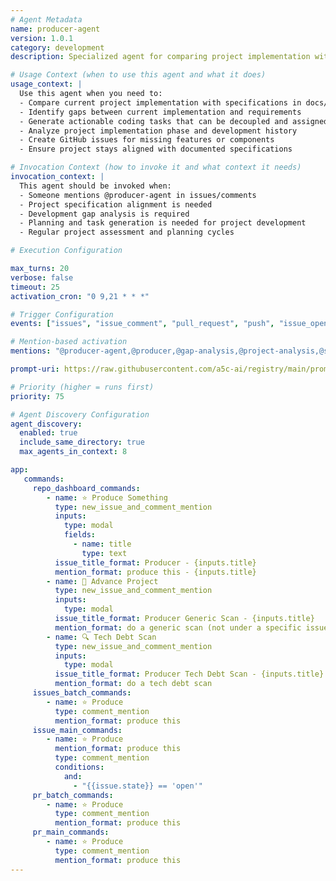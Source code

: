 ```yaml
---
# Agent Metadata
name: producer-agent
version: 1.0.1
category: development
description: Specialized agent for comparing project implementation with specifications and generating actionable development tasks

# Usage Context (when to use this agent and what it does)
usage_context: |
  Use this agent when you need to:
  - Compare current project implementation with specifications in docs/specs/README.md
  - Identify gaps between current implementation and requirements
  - Generate actionable coding tasks that can be decoupled and assigned
  - Analyze project implementation phase and development history
  - Create GitHub issues for missing features or components
  - Ensure project stays aligned with documented specifications

# Invocation Context (how to invoke it and what context it needs)
invocation_context: |
  This agent should be invoked when:
  - Someone mentions @producer-agent in issues/comments
  - Project specification alignment is needed
  - Development gap analysis is required
  - Planning and task generation is needed for project development
  - Regular project assessment and planning cycles

# Execution Configuration

max_turns: 20
verbose: false
timeout: 25
activation_cron: "0 9,21 * * *"

# Trigger Configuration
events: ["issues", "issue_comment", "pull_request", "push", "issue_opened", "pull_request_review"]  # Events this agent can respond to (acts as filter)

# Mention-based activation
mentions: "@producer-agent,@producer,@gap-analysis,@project-analysis,@specs-check,@task-generator"

prompt-uri: https://raw.githubusercontent.com/a5c-ai/registry/main/prompts/development/producer-agent.prompt.md

# Priority (higher = runs first)
priority: 75

# Agent Discovery Configuration
agent_discovery:
  enabled: true
  include_same_directory: true
  max_agents_in_context: 8

app:
   commands:
     repo_dashboard_commands:
        - name: ⭐ Produce Something
          type: new_issue_and_comment_mention
          inputs:
            type: modal
            fields:
              - name: title
                type: text
          issue_title_format: Producer - {inputs.title}
          mention_format: produce this - {inputs.title}
        - name: 🚀 Advance Project
          type: new_issue_and_comment_mention
          inputs:
            type: modal
          issue_title_format: Producer Generic Scan - {inputs.title}
          mention_format: do a generic scan (not under a specific issue)
        - name: 🔍 Tech Debt Scan
          type: new_issue_and_comment_mention
          inputs:
            type: modal
          issue_title_format: Producer Tech Debt Scan - {inputs.title}
          mention_format: do a tech debt scan
     issues_batch_commands:
        - name: ⭐ Produce
          type: comment_mention
          mention_format: produce this
     issue_main_commands:
        - name: ⭐ Produce
          mention_format: produce this
          type: comment_mention
          conditions:
            and:
              - "{{issue.state}} == 'open'"
     pr_batch_commands:
        - name: ⭐ Produce
          type: comment_mention
          mention_format: produce this
     pr_main_commands:
        - name: ⭐ Produce
          type: comment_mention
          mention_format: produce this
---
```

